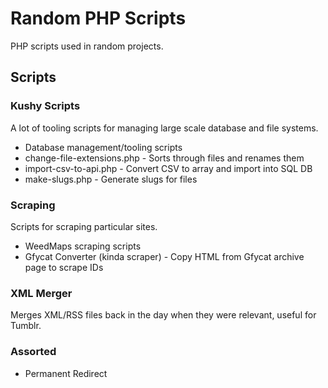 # Random PHP Scripts

PHP scripts used in random projects.

## Scripts

### Kushy Scripts

A lot of tooling scripts for managing large scale database and file systems.

* Database management/tooling scripts
* change-file-extensions.php - Sorts through files and renames them
* import-csv-to-api.php - Convert CSV to array and import into SQL DB
* make-slugs.php - Generate slugs for files

### Scraping

Scripts for scraping particular sites.

* WeedMaps scraping scripts
* Gfycat Converter (kinda scraper) - Copy HTML from Gfycat archive page to scrape IDs

### XML Merger

Merges XML/RSS files back in the day when they were relevant, useful for Tumblr.

### Assorted

* Permanent Redirect
